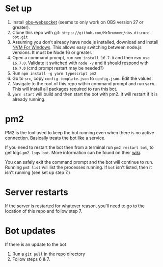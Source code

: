 # Set up
1. Install [obs-websocket](https://obsproject.com/forum/resources/obs-websocket-remote-control-obs-studio-from-websockets.466/) (seems to only work on OBS version 27 or greater).
2. Clone this repo with git: `https://github.com/MrDrummer/obs-discord-bot.git`
3. Assuming you don't already have node.js installed, download and install [NVM For Windows](https://github.com/coreybutler/nvm-windows). This allows easy switching between node.js versions. It must be Node 16 or greater.
4. Open a command prompt, run `nvm install 16.7.0` and then `nvm use 16.7.0`. Validate it switched with `node -v` and it should respond with `16.7.0` (cmd prompt restart may be needed?)
5. Run `npm install -g yarn typescript pm2`
6. Go to `src`, copy `config-template.json` to `config.json`. Edit the values.
7. Navigate to the root of this repo within command prompt and run `yarn`. This will install all packages required to run this bot.
8. `yarn start` will build and then start the bot with pm2. It will restart if it is already running.

# pm2
PM2 is the tool used to keep the bot running even when there is no active connection. Basically treats the bot like a service.

If you need to restart the bot then from a terminal run `pm2 restart bot`, to get logs `pm2 logs bot`. More information can be found on their [wiki](https://pm2.keymetrics.io/docs/usage/process-management/).

You can safely exit the command prompt and the bot will continue to run. Running `pm2 list` will list the processes running. If `bot` isn't listed, then it isn't running (see set up step 7.)

# Server restarts
If the server is restarted for whatever reason, you'll need to go to the location of this repo and follow step 7.

# Bot updates
If there is an update to the bot
1. Run a `git pull` in the repo directory
2. Follow steps 6 & 7.
